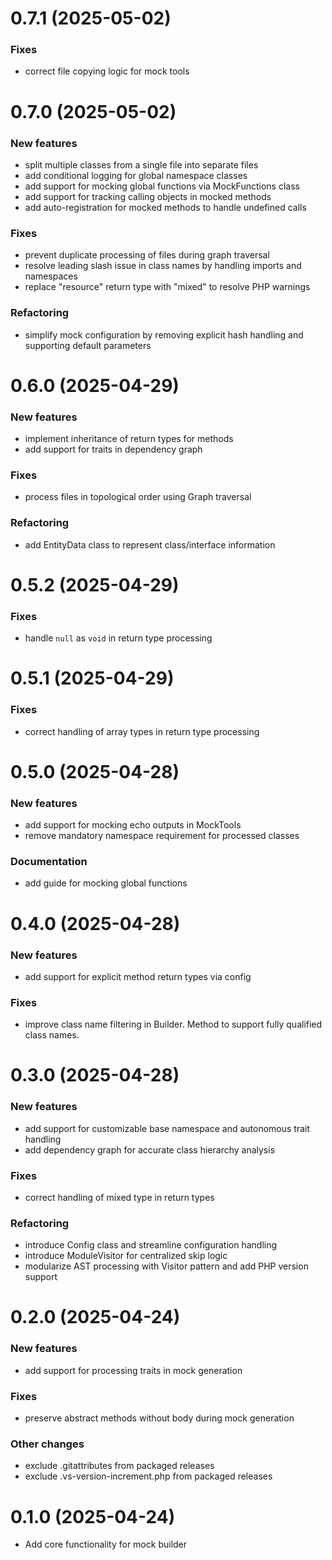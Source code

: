 # 0.7.1 (2025-05-02)

### Fixes
- correct file copying logic for mock tools

# 0.7.0 (2025-05-02)

### New features
- split multiple classes from a single file into separate files
- add conditional logging for global namespace classes
- add support for mocking global functions via MockFunctions class
- add support for tracking calling objects in mocked methods
- add auto-registration for mocked methods to handle undefined calls

### Fixes
- prevent duplicate processing of files during graph traversal
- resolve leading slash issue in class names by handling imports and namespaces
- replace "resource" return type with "mixed" to resolve PHP warnings

### Refactoring
- simplify mock configuration by removing explicit hash handling and supporting default parameters

# 0.6.0 (2025-04-29)

### New features
- implement inheritance of return types for methods
- add support for traits in dependency graph

### Fixes
- process files in topological order using Graph traversal

### Refactoring
- add EntityData class to represent class/interface information

# 0.5.2 (2025-04-29)

### Fixes
- handle `null` as `void` in return type processing

# 0.5.1 (2025-04-29)

### Fixes
- correct handling of array types in return type processing

# 0.5.0 (2025-04-28)

### New features
- add support for mocking echo outputs in MockTools
- remove mandatory namespace requirement for processed classes

### Documentation
- add guide for mocking global functions

# 0.4.0 (2025-04-28)

### New features
- add support for explicit method return types via config

### Fixes
- improve class name filtering in Builder. Method to support fully qualified class names.


# 0.3.0 (2025-04-28)

### New features
- add support for customizable base namespace and autonomous trait handling
- add dependency graph for accurate class hierarchy analysis

### Fixes
- correct handling of mixed type in return types

### Refactoring
- introduce Config class and streamline configuration handling
- introduce ModuleVisitor for centralized skip logic
- modularize AST processing with Visitor pattern and add PHP version support

# 0.2.0 (2025-04-24)

### New features
- add support for processing traits in mock generation

### Fixes
- preserve abstract methods without body during mock generation

### Other changes
- exclude .gitattributes from packaged releases
- exclude .vs-version-increment.php from packaged releases

# 0.1.0 (2025-04-24)

- Add core functionality for mock builder
